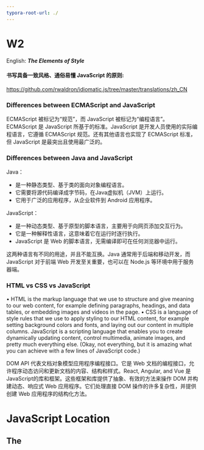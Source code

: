 ```yaml
---
typora-root-url: ./
---
```


# W2

English: ***The Elements of Style***

#### 书写具备一致风格、通俗易懂 JavaScript 的原则:

https://github.com/rwaldron/idiomatic.js/tree/master/translations/zh_CN

### Differences between ECMAScript and JavaScript
ECMAScript 被标记为“规范”，而 JavaScript 被标记为“编程语言”。
ECMAScript 是 JavaScript 所基于的标准。JavaScript 是开发人员使用的实际编程语言，它遵循 ECMAScript 规范。还有其他语言也实现了 ECMAScript 标准，但 JavaScript 是最突出且使用最广泛的。

### Differences between Java and JavaScript
Java：
- 是一种静态类型、基于类的面向对象编程语言。
- 它需要将源代码编译成字节码，在Java虚拟机（JVM）上运行。
- 它用于广泛的应用程序，从企业软件到     Android 应用程序。

JavaScript：
- 是一种动态类型、基于原型的脚本语言，主要用于向网页添加交互行为。
- 它是一种解释性语言，这意味着它在运行时逐行执行。
- JavaScript 是 Web     的脚本语言，无需编译即可在任何浏览器中运行。

这两种语言有不同的用途，并且不能互换。Java 通常用于后端和移动开发，而 JavaScript 对于前端 Web 开发至关重要，也可以在 Node.js 等环境中用于服务器端。

### HTML vs CSS vs JavaScript
• HTML is the markup language that we use to structure and give meaning to our web content, for example defining paragraphs, headings, and data tables, or embedding images and videos in the page.
• CSS is a language of style rules that we use to apply styling to our HTML content, for example setting background colors and fonts, and laying out our content in multiple columns.
JavaScript is a scripting language that enables you to create dynamically updating content, control multimedia, animate images, and pretty much everything else. (Okay, not everything, but it is amazing what you can achieve with a few lines of JavaScript code.)

DOM API 代表文档对象模型应用程序编程接口。它是 Web 文档的编程接口，允许程序动态访问和更新文档的内容、结构和样式。React, Angular, and Vue 是JavaScript的库和框架。这些框架和库提供了抽象、有效的方法来操作 DOM 并构建动态、响应式 Web 应用程序。它们处理直接 DOM 操作的许多复杂性，并提供创建 Web 应用程序的结构化方法。



# JavaScript Location

## The <script> Tag

In HTML, JavaScript code is inserted between `<script>` and `</script>` tags.

## a. Internal JS

Scripts can be placed in the `<body>`, or in the `<head>` section of an HTML page, or in both.

```html
<script>
document.getElementById("demo").innerHTML = "My First JavaScript";
</script>
```

## b. Extrnal JS

JavaScript files have the file extension **.js**.

Put the name of the script file in the `src` (source) attribute of a `<script>` tag

at the end of <body> part

```html
<script src="myScript.js"></script>
```

#### Advantages:

Placing scripts in external files has some advantages:

- It separates HTML and code
- It makes HTML and JavaScript easier to read and maintain
- Cached JavaScript files can speed up page loads

###  🌟 External References

An external script can be referenced in 3 different ways:

- With a full URL (a full web address)

  ```html
  <script src="https://www.w3schools.com/js/myScript.js"></script>
  ```

- With a file path (like /js/)

  ```html
  <script src="/js/myScript.js"></script>
  ```

- Without any path

  ```html
  <script src="myScript.js"></script>
  ```




# 1. Comments

same as in Java and C#

(1) multiline comments 

```javascript
/*
everything in between is a comment.
*/
```

(2) single line comments

```javascript
// This is a comment
```

# 2. Variables

1. the var , let or const

建议开发中默认使用`const`，这样可以确保变量值不被意外改变。

仅当你知道变量的值需要更改时才使用`let`。

避免使用`var`，因为它可能会导致由于函数作用域和变量提升所引起的预期之外的行为。

2. case sensitive: myVariable != myvariable

3. Variables' data types:

   string, number, boolean, array, object

   For the same variable, its datatype can be changed.

   ```javascript
   var myVariable = 'Bob';
   myVariable = 10;
   ```

| 特性/关键字            | var                          | let              | const            |
| ---------------------- | ---------------------------- | ---------------- | ---------------- |
| 作用域（Scope）        | 否（函数作用域或全局作用域） | 是（块级作用域） | 是（块级作用域） |
| 可重声明（Redeclare）  | 是                           | 否               | 否               |
| 可重新赋值（Reassign） | 是                           | 是               | 否               |
| 提升（Hoisted）        | 是                           | 否               | 否               |
| 绑定this（Binds this） | 是                           | 否               | 否               |

**Function name is like const variable**: can't change the variable 

## Redeclaring

`var` is allowed anywhere. 

```javascript
var x = 2;
// Now x is 2

var x = 3;
// Now x is 3
```

`let` and `const`  is not allowed in the same block, but is allowed in another block

```javascript
var x = 2;   // Allowed
let x = 3;   // Not allowed

{
let x = 2;   // Allowed
let x = 3;   // Not allowed
}

{
let x = 2;   // Allowed
var x = 3;   // Not allowed
}

// another block
let x = 2;   // Allowed

{
let x = 3;   // Allowed
}

{
let x = 4;    // Allowed
}
```

## Constant Objects and Arrays

 `const` does not define a constant value. It defines a constant reference to a value.

It can NOT:

- Reassign a constant value
- Reassign a constant array
- Reassign a constant object

But it CAN:

- Change the elements of constant array

- Change the properties of constant object

  当使用 `const` 声明数组或对象时，你不能改变整个数组或对象的引用，但你可以改变数组中的项或对象的属性，因为 `const` 确保的是变量指向的引用不变，而不是它指向的值。

```javascript
//array:
const cars = ["Saab", "Volvo", "BMW"];

// You can change an element:
cars[0] = "Toyota";
// You can add an element:
cars.push("Audi");

//can NOT reassign the array
cars = ["Toyota", "Volvo", "Audi"];    // ERROR
```

```javascript
//objects
const car = {type:"Fiat", model:"500", color:"white"};

// You can change a property:
car.color = "red";
// You can add a property:
car.owner = "Johnson";

//can NOT reassign the object
car = {type:"Volvo", model:"EX60", color:"red"};    // ERROR
```



# 3. Operators

- Arithmetic Operators

- Assignment Operators

- Comparison Operators

- String Operators

- Logical Operators

- Bitwise Operators

- Ternary Operators

- Type Operators

  ## 1. Arithmetic Operators

  | Operator | Description                  | Example          | Example Result      |
  | -------- | ---------------------------- | ---------------- | ------------------- |
  | +        | Addition                     | `5 + 3`          | 8                   |
  | -        | Subtraction                  | `5 - 3`          | 2                   |
  | *        | Multiplication               | `5 * 3`          | 15                  |
  | **       | Exponentiation (ES2016)      | `5 ** 3`         | 125                 |
  | /        | Division                     | `5 / 3`          | 1.666...            |
  | %        | Modulus (Division Remainder) | `5 % 3`          | 2                   |
  | ++       | Increment                    | `let a = 5; a++` | 6 (after increment) |
  | --       | Decrement                    | `let a = 5; a--` | 4 (after decrement) |
  | +=       |                              |                  |                     |
  | -=       |                              |                  |                     |
  | *=       |                              |                  |                     |
  | /=       |                              |                  |                     |
  
  increment（递增）和decrement（递减）操作，以及它们的前置（pre-）和后置（post-）版本的不同之处: 
  
  | 类型           | 符号  | 描述                                | 示例                  | 示例中变量的变化              | 返回值 |
  | -------------- | ----- | ----------------------------------- | --------------------- | ----------------------------- | ------ |
  | Post-increment | `a++` | 先返回变量的当前值，然后变量的值加1 | `let a = 5; b = a++;` | `a`变为6，`b`为赋值前的`a`值5 | 5      |
  | Pre-increment  | `++a` | 先将变量的值加1，然后返回新值       | `let a = 5; b = ++a;` | `a`和`b`都变为6               | 6      |
  | Post-decrement | `a--` | 先返回变量的当前值，然后变量的值减1 | `let a = 5; b = a--;` | `a`变为4，`b`为赋值前的`a`值5 | 5      |
  | Pre-decrement  | `--a` | 先将变量的值减1，然后返回新值       | `let a = 5; b = --a;` | `a`和`b`都变为4               | 4      |

## Assignment Operators

| Operator | Example | Same As    |
| :------- | :------ | :--------- |
| =        | x = y   | x = y      |
| +=       | x += y  | x = x + y  |
| -=       | x -= y  | x = x - y  |
| *=       | x *= y  | x = x * y  |
| /=       | x /= y  | x = x / y  |
| %=       | x %= y  | x = x % y  |
| **=      | x **= y | x = x ** y |

## Comparison Operators

| Operator | Description                       |
| :------- | :-------------------------------- |
| ==       | equal to                          |
| ===      | equal value and equal type        |
| !=       | not equal                         |
| !==      | not equal value or not equal type |
| >        | greater than                      |
| <        | less than                         |
| >=       | greater than or equal to          |
| <=       | less than or equal to             |
| ?        | ternary operator                  |



## 	JavaScript has 8 Datatypes:
|string|number|bigint|bollean|undefined|null|symbol|ogject|

### The object datatype
- an object
- an array 
- a date
## String
可以使用反引号 ( ) 声明字符串。像这样声明的字符串称为模板文字，并且具有一些特殊属性。特别是，您可以在其中嵌入其他变量甚至表达式：

```javascript
const name = 'mahalia';
const greeting = 'hello ${name}';
```

Note: When adding a number and a string, JavaScript will treat the number as a string.

```javascript
let x = 16 + 'vovo' //16vovo
let x = 'vovo'+ 16 + 4 //vovo164
let x = 16 + 4 + 'vovo' //20vovo
```

JavaScript Types are Dynamic: the same variable can be used to hold different data types.

### String functions

| 函数名                                   | 解释                                                         | 示例                                                         |
| ---------------------------------------- | ------------------------------------------------------------ | ------------------------------------------------------------ |
| `charAt(index)`                          | 返回指定位置的字符。                                         | `var str = "hello"; console.log(str.charAt(1)); // "e"`      |
| `concat(string2, string3, ..., stringN)` | 连接两个或多个字符串，并返回新的字符串。                     | `var str = "Hello"; console.log(str.concat(" ", "World!")); // "Hello World!"` |
| `includes(searchString, position)`       | 检查字符串中是否包含指定的子字符串，并返回布尔值。           | `var str = "Hello world"; console.log(str.includes("world")); // true` |
| `indexOf(searchValue, fromIndex)`        | 返回字符串中指定值首次出现的索引，如果未找到则返回-1。       | `var str = "Hello world"; console.log(str.indexOf("world")); // 6` |
| `lastIndexOf(searchValue, fromIndex)`    | 返回字符串中指定值最后一次出现的索引，如果未找到则返回-1。   | `var str = "Hello world, hello"; console.log(str.lastIndexOf("hello")); // 13` |
| `replace(searchFor, replaceWith)`        | 使用一个替换值替换字符串中的另一个值或符合正则表达式的子串。 | `var str = "Hello world"; console.log(str.replace("world", "everyone")); // "Hello everyone"` |
| `slice(startIndex, endIndex)`            | 提取字符串的一部分，并返回新的字符串。                       | `var str = "Hello world"; console.log(str.slice(0, 5)); // "Hello"` |
| `split(separator, limit)`                | 将字符串分割成子字符串数组。                                 | `var str = "Hello world"; console.log(str.split(" ")); // ["Hello", "world"]` |
| `substring(startIndex, endIndex)`        | 返回字符串的指定部分。                                       | `var str = "Hello world"; console.log(str.substring(1, 4)); // "ell"` |
| `toLowerCase()`                          | 将字符串转换为小写。                                         | `var str = "Hello World"; console.log(str.toLowerCase()); // "hello world"` |
| `toUpperCase()`                          | 将字符串转换为大写。                                         | `var str = "Hello World"; console.log(str.toUpperCase()); // "HELLO WORLD"` |
| `trim()`                                 | 从字符串的两端删除空白字符。                                 | `var str = " Hello world "; console.log(str.trim()); // "Hello world"` |
| `length`                                 | 属性，返回字符串的长度。                                     | `var str = "Hello"; console.log(str.length); // 5`           |

## Numbers

Javascript numbers are always the double (64-bit floating point) type. 

## BigInt

JavaScript BigInt is a new datatype ([ES2020](https://www.w3schools.com/js/js_2020.asp)) that can be used to store integer values that are too big to be represented by a normal JavaScript Number.

```javascript
let x = BigInt('1223465786786')
```

## Array

```javascript
const cars = ["Saab", "Volvo", "BMW"];
```

### Array functions

| 函数名                                                       | 解释                                                         | 示例                                                         |
| ------------------------------------------------------------ | ------------------------------------------------------------ | ------------------------------------------------------------ |
| `push(element1, ..., elementN)`                              | **末尾**向数组的末尾添加一个或多个元素，并返回新的长度。     | `var arr = [1, 2]; arr.push(3); // arr is now [1, 2, 3]`     |
| `pop()`                                                      | 移除数组的最后一个元素并返回该元素。                         | `var arr = [1, 2, 3]; var last = arr.pop(); // last is 3`    |
| `shift()`                                                    | 移除数组的第一个元素并返回该元素，数组中的其他元素向前移动一位。 | `var arr = [1, 2, 3]; var first = arr.shift(); // first is 1` |
| `unshift(element1, ..., elementN)`                           | 向数组的开头添加一个或多个元素，并返回新的长度。             | `var arr = [2, 3]; arr.unshift(1); // arr is now [1, 2, 3]`  |
| `slice(start, end)`                                          | 返回数组的一个浅拷贝，从start到end（不包括end）。start和end都是索引值。 | `var arr = [1, 2, 3]; var newArr = arr.slice(1, 2); // newArr is [2]` |
| `splice(start, deleteCount, item1, ..., itemN)`              | 从数组中添加/删除元素，然后返回被删除的元素。                | `var arr = [1, 2, 3]; arr.splice(1, 0, 'a'); // arr is now [1, 'a', 2, 3]` |
| `concat(array2, ..., arrayN)`                                | 合并两个或多个数组，并返回一个新数组。                       | `var arr1 = [1, 2]; var arr2 = [3, 4]; var newArr = arr1.concat(arr2); // newArr is [1, 2, 3, 4]` |
| `join(separator)`                                            | 将数组中的所有元素连接成一个字符串并返回。                   | `var arr = [1, 2, 3]; var str = arr.join("-"); // str is "1-2-3"` |
| `indexOf(searchElement, fromIndex)`                          | 返回数组中找到的第一个元素的索引，如果不存在，则返回-1。     | `var arr = [1, 2, 3]; var index = arr.indexOf(2); // index is 1` |
| `lastIndexOf(searchElement, fromIndex)`                      | 返回数组中找到的最后一个元素的索引，如果不存在，则返回-1。   | `var arr = [1, 2, 3, 2]; var index = arr.lastIndexOf(2); // index is 3` |
| `forEach(callback(element, index, array), thisArg)`          | 数组每个元素执行一次提供的函数。                             | `var arr = [1, 2, 3]; arr.forEach(item => console.log(item)); // logs 1, 2, 3` |
| `map(callback(element, index, array), thisArg)`              | 创建一个新数组，其结果是该数组中的每个元素都调用一个提供的函数后的返回值。 | `var arr = [1, 2, 3]; var newArr = arr.map(item => item * 2); // newArr is [2, 4, 6]` |
| `filter(callback(element, index, array), thisArg)`           | 创建一个新数组，包含通过所提供函数实现的测试的所有元素。     | `var arr = [1, 2, 3, 4]; var newArr = arr.filter(item => item > 2); // newArr is [3, 4]` |
| `reduce(callback(accumulator, currentValue, currentIndex, array), initialValue)` | 对累加器和数组中的每个元素（从左到右）应用一个函数，将其减少为单个值。 | `var arr = [1, 2, 3, 4]; var sum = arr.reduce((acc, curr) => acc + curr, 0); // sum is 10` |
| `find(callback(element, index, array), thisArg)`             | 返回数组中满足提供的测试函数的第一个元素的值，否则返回 undefined。 | `var arr = [1, 2, 3, 4]; var found = arr.find(item => item > 2); // found is 3` |
| `findIndex(callback(element, index, array), thisArg)`        | 返回数组中满足提供的测试函数的第一个元素的索引，否则返回-1。 | `var arr = [1, 2, 3, 4]; var index = arr.findIndex(item => item > 2); // index is 2` |
| `includes(searchElement, fromIndex)`                         | 判断数组是否包含指定的值，根据情况返回 true 或 false。       | `var arr = [1, 2, 3]; var includes = arr.includes(2); // includes is true` |
| `sort(compareFunction)`                                      | 对数组的元素进行排序，并返回数组。默认排序顺序是在将元素转换为字符串，然后比较它们的UTF-16代码单元值序列时构建的。 | `var arr = [3, 1, 2]; arr.sort(); // arr is now [1, 2, 3]`   |
| `reverse()`                                                  | 颠倒数组中元素的位置，第一个元素成为最后一个元素，最后一个元素成为第一个元素。 | `var arr = [1, 2, 3]; arr.reverse(); // arr is now [3, 2, 1]` |
| toString()                                                   | `toString()` 可以比 `join()` 更简单，因为它不需要一个参数，但更有限制。使用 `join()` 可以指定不同的分隔符 |                                                              |

## Object

Object name={value pairs}, separated by commas.

```javascript
const person = {firstName:"John", lastName:"Doe", age:50, eyeColor:"blue"};
```

## Undefined

A variable without a value,----type: undefined and value: undefined

```javascript
let car;    // Value is undefined, type is undefined
car = undefined;    // Value is undefined, type is undefined
```

## Empty Values

An empty string has both a legal value and a type.

```javascript
let car = "";    // The value is "", the typeof is "string"
```

use the JavaScript typeof operator to find the type of a JavaScript variable.

```javascript
typeof "John"             // Returns "string"

```



## JavaScript Keywords

| Keyword  | Description                                                  |
| :------- | :----------------------------------------------------------- |
| var      | Declares a variable                                          |
| let      | Declares a block variable                                    |
| const    | Declares a block constant                                    |
| if       | Marks a block of statements to be executed on a condition    |
| switch   | Marks a block of statements to be executed in different cases |
| for      | Marks a block of statements to be executed in a loop         |
| function | Declares a function                                          |
| return   | Exits a function                                             |
| try      | Implements error handling to a block of statements           |



# Output: Display Possibilities

JavaScript can "display" data in different ways:

- Writing into an HTML element, using `innerHTML`.
- Writing into the HTML output using `document.write()`.
- Writing into an alert box, using `window.alert()`.
- Writing into the browser console, using `console.log()`.

#### 1. Using innerHTML

通常用于动态更新网页的一部分， 当需要将数据插入到页面的特定元素中时。适用于**单页应用程序**，或需要**不刷新页面即可更新页面内容**的情况。

a. Access an HTML element:  `document.getElementById(id)` 

b. The `innerHTML` property defines the HTML content:

**Syntax:  `document.getElementById(id).innerHTML = ` **

```html
<!DOCTYPE html>
<html>
<body>

<h1>My First Web Page</h1>
<p>My First Paragraph</p>

<p id="demo"></p>

<script>
document.getElementById("demo").innerHTML = 5 + 6;
</script>

</body>
</html>
<!--output: 
My First Web Page
My First Paragraph.
11
-->
```

#### 2. Using document.write()

用于直接向HTML输出流写内容，如果在文档加载完成后执行，会**重写整个页面**。

主要用于测试或者在页面加载过程中输出HTML。**不推荐在生产环境中使用**，因为它会覆盖页面内容。

For **testing purposes**, it is convenient to use `document.write()`:

```html
<!DOCTYPE html>
<html>
<body>

<h1>My First Web Page</h1>
<p>My first paragraph.</p>

<script>
document.write(5 + 6);
</script>

</body>
</html>
```

#### 3. window.alert()

会**弹出一个警告框显示数据**，中断用户操作。

用于需要用户立即注意的情况，如表单验证反馈或提示信息。不适用于常规的信息显示，因为它会打断用户的操作流程。

```html
<!DOCTYPE html>
<html>
<body>

<h1>My First Web Page</h1>
<p>My first paragraph.</p>

<script>
window.alert(5 + 6);
</script>

</body>
</html>
```

#### 4. console.log()

将信息输出到**浏览器的控制台**，主要用于调试目的。

**for debugging purposes**主要用于开发过程中调试，帮助开发者了解和检查代码执行过程中的状态或变量值。不用于生产环境中向用户展示数据。

```html
<!DOCTYPE html>
<html>
<body>

<script>
console.log(5 + 6);
</script>

</body>
</html>
```



### Functions

| 方法                                | 解释                                                        | 应用示例                                                     |
| ----------------------------------- | ----------------------------------------------------------- | ------------------------------------------------------------ |
| `document.getElementById()`         | 选择具有指定 ID 的元素。                                    | `var elem = document.getElementById('myId'); elem.style.color = 'red';` |
| `document.getElementsByClassName()` | 选择具有指定类名的所有元素。                                | `var items = document.getElementsByClassName('myClass'); for (var i = 0; i < items.length; i++) { items[i].style.backgroundColor = 'yellow'; }` |
| `document.getElementsByTagName()`   | 选择具有指定标签名的所有元素。                              | `var paragraphs = document.getElementsByTagName('p'); for (var i = 0; i < paragraphs.length; i++) { paragraphs[i].style.fontSize = '18px'; }` |
| `document.querySelectorAll()`       | 返回一个 NodeList，包含文档中所有与指定选择器组匹配的元素。 | `var items = document.querySelectorAll('.container .item'); items.forEach(function(item) { item.style.border = '1px solid blue'; });` |
| `addEventListener()`                | 向指定元素添加事件监听器。                                  | `var btn = document.querySelector('button'); btn.addEventListener('click', function() { alert('Button clicked!'); });` |
| `removeEventListener()`             | 从指定元素移除事件监听器。                                  | `function handleClick() { alert('Button clicked!'); } var btn = document.querySelector('button'); btn.removeEventListener('click', handleClick);` |
| `setAttribute()`                    | 设置元素的属性值。                                          | `var link = document.querySelector('a'); link.setAttribute('href', 'https://www.example.com');` |
| `getAttribute()`                    | 获取元素的属性值。                                          | `var link = document.querySelector('a'); var hrefValue = link.getAttribute('href'); console.log(hrefValue);` |
| `createElement()`                   | 创建一个新的元素节点。                                      | `var newDiv = document.createElement('div'); newDiv.textContent = 'Hello, world!'; document.body.appendChild(newDiv);` |
| `appendChild()`                     | 将一个节点添加到指定父节点的子节点列表的末尾。              | `var newParagraph = document.createElement('p'); newParagraph.textContent = 'This is a new paragraph.'; document.body.appendChild(newParagraph);` |



# 条件语句

####  1) if .. else..

```javascript
if (condition) {
  /* 条件为真时运行的代码 */
} else {
  /* 否则，运行其他的代码 */
}
```

举例：

```html
<label for="weather">选择今天的天气：</label>
<select id="weather">
  <option value="">--作出选择--</option>
  <option value="sunny">晴天</option>
  <option value="rainy">雨天</option>
  <option value="snowing">雪天</option>
  <option value="overcast">阴天</option>
</select>

<p></p>

```

```javascript
const select = document.querySelector("select");
const para = document.querySelector("p");

select.addEventListener("change", setWeather);

function setWeather() {
  const choice = select.value;

  if (choice === "sunny") {
    para.textContent = "阳光明媚。穿上短裤吧！去海滩，或公园，吃个冰淇淋。";
  } else if (choice === "rainy") {
    para.textContent = "外面下着雨；带上雨衣和雨伞，不要在外面呆太久。";
  } else if (choice === "snowing") {
    para.textContent =
      "大雪纷飞，天寒地冻！最好呆在家里喝杯热巧克力，或者去堆个雪人。";
  } else if (choice === "overcast") {
    para.textContent =
      "虽然没有下雨，但天空灰蒙蒙的，随时都可能变天，所以要带一件雨衣以防万一。";
  } else {
    para.textContent = "";
  }
}
```

<img src="../notes_image/%E6%88%AA%E5%B1%8F2024-02-26%2018.18.58-0913987.png" alt="截屏2024-02-26 18.18.58" />

#### 2) switch 

以单个表达式/值作为输入，然后查看多个选项，直到找到与该值相匹配的选项

```javascript
switch (表达式/值) {
  case 选择1:
    运行这段代码
    break;

  case 选择2:
    否则，运行这段代码
    break;

  // 包含尽可能多的情况

  default: //如果之前没有选项匹配，则运行此
    实际上，仅仅运行这段代码
}

```

**备注：** `default` 部分不是必须的——如果表达式不可能存在未知值，则可以安全地省略它。然而，如果有这样的机会，你需要包括它来处理未知的情况。

```javascript
const select = document.querySelector("select");
const para = document.querySelector("p");

select.addEventListener("change", setWeather);

function setWeather() {
  const choice = select.value;

  switch (choice) {
    case "sunny":
      para.textContent = "阳光明媚。穿上短裤吧！去海滩，或公园，吃个冰淇淋。";
      break;
    case "rainy":
      para.textContent = "外面下着雨；带上雨衣和雨伞，不要在外面呆太久。";
      break;
    case "snowing":
      para.textContent =
        "大雪纷飞，天寒地冻！最好呆在家里喝杯热巧克力，或者去堆个雪人。";
      break;
    case "overcast":
      para.textContent =
        "虽然没有下雨，但天空灰蒙蒙的，随时都可能变天，所以要带一件雨衣以防万一。";
      break;
    default:
      para.textContent = "";
  }
}
```

#### Choice:

Use the `if...else` statement when you have **a single condition or a few conditions** that lead to **an action**. It's straightforward and good for simple, binary decisions. 

Use the `switch` statement is preferable when you have **multiple possible values for a variable** and you want to **perform different actions for each distinct value**. It's generally more organized and easier to read when dealing with multiple conditions that all relate to a single variable.



### [逻辑运算符：与、或、非]

`&&`--- and 

`||`--- or

`!`--- not 

```javascript
if (x === 5 || x === 7 || x === 10 || x === 20) {
  // 执行代码
}
```

# 循环Loop 

伪代码

```javascript
loop(food = 0; foodNeeded = 10) {
  if (food = foodNeeded) {
    exit loop;
    // 我们有足够的食物了，回家吧。
  } else {
    food += 2; // 花一个小时多收集两个食物。
    // 循环将会继续执行。
  }
}
```

### for loop

```javascript
for (initializer; exit-condition; final-expression) {
  // code to run
}
```

1. **initializer** - 一个设置为一个数字的变量，它被递增来计算循环运行的次数。它也有时被称为**计数变量**。executed (one time) before the execution of the code block.
2. **exit-condition** - 定义循环何时停止循环。这通常是一个表现为比较运算符的表达式。defines the condition for executing the code block.
3. **final-expression** - 这总是被判断（或运行），每个循环已经通过一个完整的迭代消失时间。它通常用于增加（或在某些情况下递减）计数器变量，使其更接近退出条件值。executed (every time) after the code block has been executed.

```javascript
var cats = ["Bill", "Jeff", "Pete", "Biggles", "Jasmin"];
var info = "My cats are called ";
var para = document.querySelector("p");

for (var i = 0; i < cats.length; i++) {
  if (i === cats.length - 1) {
    info += "and " + cats[i] + ".";
  } else {
    info += cats[i] + ", ";
  }
}

para.textContent = info;
```



## Functions

```javascript
function multiply(num1, num2) {
  let prod = num1 * num2;
  return prod
}
```





## Ojects, properties and methods

JS objects are containers for named values called **properties and methods**.

```javascript
var person = {
  firstName : 'Kim',                    //value
  laseNAme : 'Larsen',
  id : 5397,
  fullName : function {                 //method
  return firstName + ' ' + lastName;
}
}
```

#### Calling object properties

```javascript
//1
person.lastName
//2
person['lastName']
//3
let prop = 'lastName'
person[prop]
```

#### Calling object methods -- 比properties 多了()

```javascript
//1
person.fullName()
//2
person['fullName']()
//3
let prop = 'fullName'
person[prop]()
```



## Browser global objects

全局对象提供了在任何地方都可以使用的变量和函数。

在浏览器中，这个全局对象被命名为 `window`。图片中介绍了浏览器对象模型（BOM）和文档对象模型（DOM）。

与此相反，DOM 是标准化的，它是文档的根，涉及页面内容的结构和内容。图片还展示了 `window` 对象如何作为 BOM、DOM 以及 JavaScript（包括对象、数组、函数等）的入口点。

- BOM与DOM都是JavaScript中用来与浏览器互动的接口。

- BOMBOM提供了与浏览器窗口交互的接口，关注的是浏览器窗口及其相关的功能，如 `navigator`、`screen`、`location`、`frames` 和 `history` 等对象等。

- DOM提供了与页面内容交互的接口，专注于文档本身的内容和结构，允许开发者创建、移动、修改和删除文档中的节点。

- BOM的操作通常是不标准化的，这意味着不同浏览器的BOM可能会有所不同。而DOM是由W3C组织标准化的，因此它在各种浏览器中的行为应该是一致的。

- 在现代Web开发实践中，通常会利用库或框架来抽象这些操作，例如jQuery、React或Vue.js，它们提供了更简洁和跨浏览器兼容的接口来处理BOM和DOM的相关任务。

  



<img src="../notes_image/%E6%88%AA%E5%B1%8F2024-03-19%2021.13.01-0913987.png" style="zoom:50%;" />



### DOM - Finding HTML Elements

| Function(parameters)                    | 解释                     | 举例                                                         |
| --------------------------------------- | ------------------------ | ------------------------------------------------------------ |
| `document.getElementById(id)`           | 通过元素的id找到一个元素 | `var myDiv = document.getElementById("myDiv");`              |
| `document.getElementsByTagName(name)`   | 通过标签名找到元素集合   | `var paragraphs = document.getElementsByTagName("p");`       |
| `document.getElementsByClassName(name)` | 通过类名找到元素集合     | `var blueTexts = document.getElementsByClassName("blue-text");` |

### DOM - Changing HTML Elements

前三个是property，最后一个是method

| Function(parameters)                     | 解释               | 举例                                            |
| ---------------------------------------- | ------------------ | ----------------------------------------------- |
| `element.innerHTML = new html content`   | 改变元素的内部HTML | `myDiv.innerHTML = "<span>New content</span>";` |
| `element.attribute = new value`          | 改变元素的属性值   | `imgElement.src = "image.jpg";`                 |
| `element.style.property = new style`     | 改变元素的样式     | `myDiv.style.color = "blue";`                   |
| `element.setAttribute(attribute, value)` | 改变元素的属性值   | `myButton.setAttribute("disabled", true);`      |

### DOM - Adding and Deleting Elements

| Function(parameters)              | 解释                   | 举例                                                         |
| --------------------------------- | ---------------------- | ------------------------------------------------------------ |
| `document.createElement(element)` | 创建一个HTML元素       | `var newDiv = document.createElement("div");`                |
| `document.removeChild(element)`   | 移除一个HTML元素       | `var parentDiv = document.getElementById("parentDiv"); parentDiv.removeChild(childDiv);` |
| `document.appendChild(element)`   | 添加一个HTML元素       | `parentDiv.appendChild(newDiv);`                             |
| `document.replaceChild(new, old)` | 替换一个HTML元素       | `parentDiv.replaceChild(newDiv, oldDiv);`                    |
| `document.write(text)`            | 在HTML输出流中写入文本 | `document.write("Hello, world!");`                           |

### HTML Form

<img src="../notes_image/截屏2024-03-20 11.51.22-0932056.png" style="zoom:50%;" />

| 元素         | 解释                                                 | 举例                                                         |
| ------------ | ---------------------------------------------------- | ------------------------------------------------------------ |
| `<input>`    | 可以根据其类型属性以不同方式显示的输入框             | `<input type="text" id="name">`                              |
| `<label>`    | 为多个表单元素定义标签                               | `<label for="name">Name:</label>`                            |
| `<select>`   | 定义下拉列表                                         | `<select><option value="option1">Option 1</option></select>` |
| `<option>`   | 定义下拉列表中可以选择的选项                         | `<option value="option1">Option 1</option>`                  |
| `<textarea>` | 定义多行文本输入域（文本区域）                       | `<textarea rows="4" cols="50"></textarea>`                   |
| `<button>`   | 定义可点击的按钮                                     | `<button type="submit">Submit</button>`                      |
| `<optgroup>` | 用于将`<option>`元素组合到相关组中，通常用于下拉列表 | `<optgroup label="Group 1"><option>Option 1.1</option></optgroup>` |

More info at https://www.w3schools.com/html/html_form_elements.asp

#### HTML input types

| 元素                      | 解释                                       | 举例                                                         |
| ------------------------- | ------------------------------------------ | ------------------------------------------------------------ |
| `<input type="text">`     | 定义单行文本输入框                         | `<input type="text" name="username">`                        |
| `<input type="number">`   | 定义数字输入框                             | `<input type="number" name="quantity" min="1" max="5">`      |
| `<input type="password">` | 定义密码字段                               | `<input type="password" name="password">`                    |
| `<input type="submit">`   | 定义提交表单数据到表单处理器的按钮         | `<input type="submit" value="Submit">`                       |
| `<input type="reset">`    | 定义重置所有表单字段到默认值的按钮         | `<input type="reset" value="Reset">`                         |
| `<input type="radio">`    | 定义单选按钮                               | `<input type="radio" name="gender" value="male">Male`        |
| `<input type="checkbox">` | 定义复选框                                 | `<input type="checkbox" name="interest" value="coding">Coding` |
| `<input type="date">`     | 用于应包含日期的输入字段                   | `<input type="date" name="birthday">`                        |
| `<input type="file">`     | 定义文件选择域和一个“浏览”按钮用于文件上传 | `<input type="file" name="myfile">`                          |

More info at https://www.w3schools.com/html/html_form_input_types.asp



### HTML Web Storage API

HTML web storage provides two objects for storing data on the client: 

• **window.localStorage** - stores data with no expiration date 

• **window.sessionStorage** - stores data for one session (data is lost when the browser tab is closed)

#### API methods

```javascript
<storage>.setItem(keyName, Value)
let aValue = <storage>.getItem(keyName)
<storage>.removeItem(keyName)
```





```javascript
alert("");
prompt("");
var yourName = prompt("what is your name?")
alert ("My name is" + yourName + "!")
word.length()
```

```javascript
var name = 'aaaaa'
word.length(name)  //5


name.slice(x,y) //allow to slice/dice the strings to separate them into individual characters
name.slice(0,1) // 'a'
name.slice(0,3) //'aaa'

word.toUpperCase()
word.toLowerCase()
```

```javascript
var para = prompt('Input your contents:')
var output = para.slice(0,140)
alert(output)
// alert(prompt('Input your contents:').slice(0,140))

```

```javascript
function getMilk (bottles) {
  var cost = bottles * 1.5
  return cost * 2
}
```

alert: sth. that users can see

console.log: only developer can see

```html
<button>按这里</button>
<div id="greeting"></div>

```

```javascript
const button = document.querySelector("button");

function greet() {
  const name = prompt("你叫什么名字？");
  const greeting = document.querySelector("#greeting");
  greeting.textContent = `你好呀，${name}！很高兴见到你！`;
}

button.addEventListener("click", greet);
```

